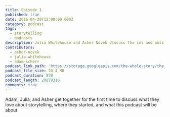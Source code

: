 ```yaml
---
title: Episode 1
published: true
date: 2016-04-20T12:00:00.000Z
category: podcast
tags:
  - storytelling
  - podcasts
description: Julia Whitehouse and Asher Novek discuss the ins and outs of storytelling
contributors:
  - asher-novek
  - julia-whitehouse
  - adam-scherr
podcast_link_path: 'https://storage.googleapis.com/the-whole-story/the_whole_story_episode_0_part_1_2016.mp3'
podcast_file_size: 20.4 MB
podcast_duration: 870
podcast_length: 20879310
comments: true
---
```



Adam, Julia, and Asher get together for the first time to discuss what they love about storytelling, where they started, and what this podcast will be about.
